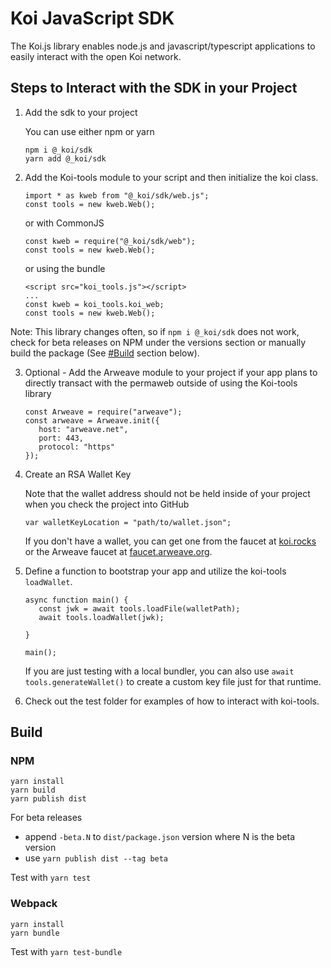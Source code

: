 # Koi JavaScript SDK

The Koi.js library enables node.js and javascript/typescript applications to easily interact with the open Koi network.

## Steps to Interact with the SDK in your Project

1. Add the sdk to your project

   You can use either npm or yarn
   ```
   npm i @_koi/sdk
   yarn add @_koi/sdk
   ```

2. Add the Koi-tools module to your script and then initialize the koi class.

   ```
   import * as kweb from "@_koi/sdk/web.js";
   const tools = new kweb.Web();
   ```
   or with CommonJS
   ```
   const kweb = require("@_koi/sdk/web");
   const tools = new kweb.Web();
   ```
   or using the bundle
   ```
   <script src="koi_tools.js"></script>
   ...
   const kweb = koi_tools.koi_web;
   const tools = new kweb.Web();
   ```

Note: This library changes often, so if `npm i @_koi/sdk` does not work, check for beta releases on NPM under the versions section or manually build the package (See [#Build](#Build) section below).

3. Optional - Add the Arweave module to your project if your app plans to directly transact with the permaweb outside of using the Koi-tools library

   ```
   const Arweave = require("arweave");
   const arweave = Arweave.init({
      host: "arweave.net",
      port: 443,
      protocol: "https"
   });
   ```

4. Create an RSA Wallet Key

   Note that the wallet address should not be held inside of your project when you check the project into GitHub

   ```
   var walletKeyLocation = "path/to/wallet.json";
   ```

   If you don't have a wallet, you can get one from the faucet at [koi.rocks](https://koi.rocks/) or the Arweave faucet at [faucet.arweave.org](https://faucet.arweave.org/).

5. Define a function to bootstrap your app and utilize the koi-tools `loadWallet`.

   ```
   async function main() {
      const jwk = await tools.loadFile(walletPath);
      await tools.loadWallet(jwk);

   }

   main();
   ```

   If you are just testing with a local bundler, you can also use `await tools.generateWallet()` to create a custom key file just for that runtime.

6. Check out the test folder for examples of how to interact with koi-tools.

## Build

### NPM

```
yarn install
yarn build
yarn publish dist
```

For beta releases
 - append `-beta.N` to `dist/package.json` version where N is the beta version
 - use `yarn publish dist --tag beta`

Test with `yarn test`

### Webpack

```
yarn install
yarn bundle
```

Test with `yarn test-bundle`
